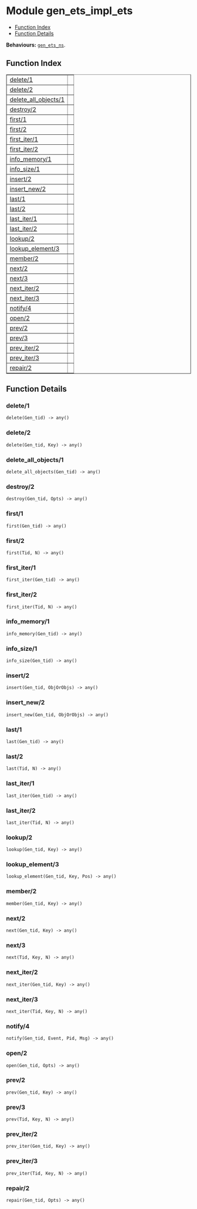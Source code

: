 

# Module gen_ets_impl_ets #
* [Function Index](#index)
* [Function Details](#functions)

__Behaviours:__ [`gen_ets_ns`](gen_ets_ns.md).
<a name="index"></a>

## Function Index ##


<table width="100%" border="1" cellspacing="0" cellpadding="2" summary="function index"><tr><td valign="top"><a href="#delete-1">delete/1</a></td><td></td></tr><tr><td valign="top"><a href="#delete-2">delete/2</a></td><td></td></tr><tr><td valign="top"><a href="#delete_all_objects-1">delete_all_objects/1</a></td><td></td></tr><tr><td valign="top"><a href="#destroy-2">destroy/2</a></td><td></td></tr><tr><td valign="top"><a href="#first-1">first/1</a></td><td></td></tr><tr><td valign="top"><a href="#first-2">first/2</a></td><td></td></tr><tr><td valign="top"><a href="#first_iter-1">first_iter/1</a></td><td></td></tr><tr><td valign="top"><a href="#first_iter-2">first_iter/2</a></td><td></td></tr><tr><td valign="top"><a href="#info_memory-1">info_memory/1</a></td><td></td></tr><tr><td valign="top"><a href="#info_size-1">info_size/1</a></td><td></td></tr><tr><td valign="top"><a href="#insert-2">insert/2</a></td><td></td></tr><tr><td valign="top"><a href="#insert_new-2">insert_new/2</a></td><td></td></tr><tr><td valign="top"><a href="#last-1">last/1</a></td><td></td></tr><tr><td valign="top"><a href="#last-2">last/2</a></td><td></td></tr><tr><td valign="top"><a href="#last_iter-1">last_iter/1</a></td><td></td></tr><tr><td valign="top"><a href="#last_iter-2">last_iter/2</a></td><td></td></tr><tr><td valign="top"><a href="#lookup-2">lookup/2</a></td><td></td></tr><tr><td valign="top"><a href="#lookup_element-3">lookup_element/3</a></td><td></td></tr><tr><td valign="top"><a href="#member-2">member/2</a></td><td></td></tr><tr><td valign="top"><a href="#next-2">next/2</a></td><td></td></tr><tr><td valign="top"><a href="#next-3">next/3</a></td><td></td></tr><tr><td valign="top"><a href="#next_iter-2">next_iter/2</a></td><td></td></tr><tr><td valign="top"><a href="#next_iter-3">next_iter/3</a></td><td></td></tr><tr><td valign="top"><a href="#notify-4">notify/4</a></td><td></td></tr><tr><td valign="top"><a href="#open-2">open/2</a></td><td></td></tr><tr><td valign="top"><a href="#prev-2">prev/2</a></td><td></td></tr><tr><td valign="top"><a href="#prev-3">prev/3</a></td><td></td></tr><tr><td valign="top"><a href="#prev_iter-2">prev_iter/2</a></td><td></td></tr><tr><td valign="top"><a href="#prev_iter-3">prev_iter/3</a></td><td></td></tr><tr><td valign="top"><a href="#repair-2">repair/2</a></td><td></td></tr></table>


<a name="functions"></a>

## Function Details ##

<a name="delete-1"></a>

### delete/1 ###

`delete(Gen_tid) -> any()`


<a name="delete-2"></a>

### delete/2 ###

`delete(Gen_tid, Key) -> any()`


<a name="delete_all_objects-1"></a>

### delete_all_objects/1 ###

`delete_all_objects(Gen_tid) -> any()`


<a name="destroy-2"></a>

### destroy/2 ###

`destroy(Gen_tid, Opts) -> any()`


<a name="first-1"></a>

### first/1 ###

`first(Gen_tid) -> any()`


<a name="first-2"></a>

### first/2 ###

`first(Tid, N) -> any()`


<a name="first_iter-1"></a>

### first_iter/1 ###

`first_iter(Gen_tid) -> any()`


<a name="first_iter-2"></a>

### first_iter/2 ###

`first_iter(Tid, N) -> any()`


<a name="info_memory-1"></a>

### info_memory/1 ###

`info_memory(Gen_tid) -> any()`


<a name="info_size-1"></a>

### info_size/1 ###

`info_size(Gen_tid) -> any()`


<a name="insert-2"></a>

### insert/2 ###

`insert(Gen_tid, ObjOrObjs) -> any()`


<a name="insert_new-2"></a>

### insert_new/2 ###

`insert_new(Gen_tid, ObjOrObjs) -> any()`


<a name="last-1"></a>

### last/1 ###

`last(Gen_tid) -> any()`


<a name="last-2"></a>

### last/2 ###

`last(Tid, N) -> any()`


<a name="last_iter-1"></a>

### last_iter/1 ###

`last_iter(Gen_tid) -> any()`


<a name="last_iter-2"></a>

### last_iter/2 ###

`last_iter(Tid, N) -> any()`


<a name="lookup-2"></a>

### lookup/2 ###

`lookup(Gen_tid, Key) -> any()`


<a name="lookup_element-3"></a>

### lookup_element/3 ###

`lookup_element(Gen_tid, Key, Pos) -> any()`


<a name="member-2"></a>

### member/2 ###

`member(Gen_tid, Key) -> any()`


<a name="next-2"></a>

### next/2 ###

`next(Gen_tid, Key) -> any()`


<a name="next-3"></a>

### next/3 ###

`next(Tid, Key, N) -> any()`


<a name="next_iter-2"></a>

### next_iter/2 ###

`next_iter(Gen_tid, Key) -> any()`


<a name="next_iter-3"></a>

### next_iter/3 ###

`next_iter(Tid, Key, N) -> any()`


<a name="notify-4"></a>

### notify/4 ###

`notify(Gen_tid, Event, Pid, Msg) -> any()`


<a name="open-2"></a>

### open/2 ###

`open(Gen_tid, Opts) -> any()`


<a name="prev-2"></a>

### prev/2 ###

`prev(Gen_tid, Key) -> any()`


<a name="prev-3"></a>

### prev/3 ###

`prev(Tid, Key, N) -> any()`


<a name="prev_iter-2"></a>

### prev_iter/2 ###

`prev_iter(Gen_tid, Key) -> any()`


<a name="prev_iter-3"></a>

### prev_iter/3 ###

`prev_iter(Tid, Key, N) -> any()`


<a name="repair-2"></a>

### repair/2 ###

`repair(Gen_tid, Opts) -> any()`


